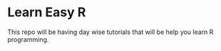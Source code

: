 # Learn Easy R 
This repo will be having day wise tutorials that will be help you learn R programming.
